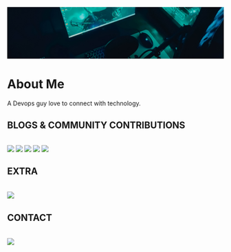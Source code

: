 <img src="profilecover.jpg">

# About Me

A Devops guy love to connect with technology.

## BLOGS & COMMUNITY CONTRIBUTIONS
</br>
<a href="https://medium.com/@bhupender.rawat4"><img src="https://img.shields.io/badge/Medium-12100E?style=for-the-badge&logo=medium&logoColor=white" /></a>
<a href="https://blog.opstree.com/author/bhupendersinghb5dca0b393/"><img src="https://image4.owler.com/logo/opstree-solutions_owler_20170619_110319_large.jpg" width="100"></a>
<a href="https://superuser.com/users/996416/bhupender-singh"><img src="https://149351115.v2.pressablecdn.com/wp-content/uploads/2017/02/superuser-logo-winner.png" width="100"></a>
<a href="https://stackoverflow.com/users/9848994/bhupender-singh"><img src="https://img.shields.io/badge/Stack_Overflow-FE7A16?style=for-the-badge&logo=stack-overflow&logoColor=white" /></a>
<a href="https://hub.docker.com/u/rawat4"><img src="https://img.shields.io/badge/Docker-2CA5E0?style=for-the-badge&logo=docker&logoColor=white"/> </a>
</br>

## EXTRA
</br>
<a href="https://www.hackerrank.com/bhupi212" ><img src="https://img.shields.io/badge/-Hackerrank-2EC866?style=for-the-badge&logo=HackerRank&logoColor=white" /></a>
</br>

## CONTACT

</br>
<a href="https://www.linkedin.com/in/bhupender-rawat-91a15a117/"><img src="https://img.shields.io/badge/LinkedIn-0077B5?style=for-the-badge&logo=linkedin&logoColor=white"/></a>

